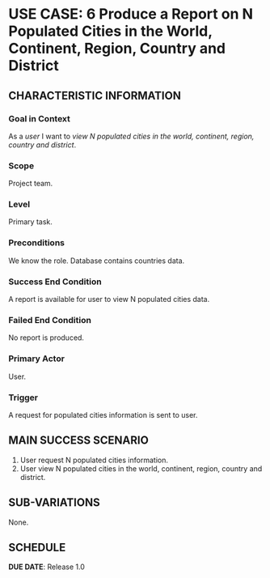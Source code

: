 # USE CASE: 6 Produce a Report on N Populated Cities in the World, Continent, Region, Country and District

## CHARACTERISTIC INFORMATION

### Goal in Context

As a *user* I want to *view N populated cities in the world, continent, region, country and district*.

### Scope

Project team.

### Level

Primary task.

### Preconditions

We know the role.  Database contains countries data.

### Success End Condition

A report is available for user to view N populated cities data.

### Failed End Condition

No report is produced.

### Primary Actor

User.

### Trigger

A request for populated cities information is sent to user.

## MAIN SUCCESS SCENARIO

1. User request  N populated cities information.
2. User view N populated cities in the world, continent, region, country and district.

## SUB-VARIATIONS

None.

## SCHEDULE

**DUE DATE**: Release 1.0

